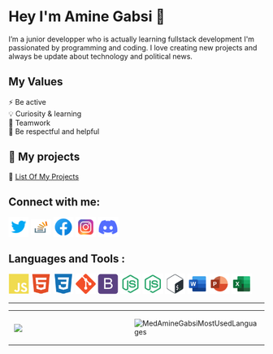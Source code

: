 # Hey I'm Amine Gabsi 👋

I’m a junior developper who is actually learning fullstack development
I'm passionated by programming and coding. I love creating new projects and always be update about
technology and political news.

## My Values

⚡ Be active<br/>
💡 Curiosity & learning<br/>
🙌 Teamwork<br/>
🤝 Be respectful and helpful

## 📂 My projects

🎒 <a href="https://github.com/MedAmineGabsi/List-Of-My-Project">List Of My Projects</a>

## Connect with me:

<p align="left">
<a href="https://twitter.com/AmineGabsi11" target="_blank"><img align="center" src="./icons/twitter-original.svg" alt="twitter" height="40" width="40" /></a>
<a href="https://stackoverflow.com/users/17873858/amine-gabsi" target="_blank"><img align="center" src="./icons/stackoverflow-original.svg" alt="stackoverflow" height="30" width="40" /></a>
<a href="https://www.facebook.com/maminou46/" target="_blank"><img align="center" src="./icons/facebook-original.svg" alt="facebook" height="40" width="40" /></a>
<a href="https://www.instagram.com/amine_gabsi11" target="_blank"><img align="center" src="./icons/instagram-original.svg" alt="instagram" height="40" width="40" /></a>
<a href="https://discordapp.com/users/451070829699137546" target="_blank"><img align="center" src="./icons/discord-original.svg" alt="Discord" height="40" width="40" /></a>
</p>

## Languages and Tools :

<p align="left">
<img width="40" height="40" alt="javascript" src="./icons/javascript-plain.svg"/>
<img width="40" height="40" alt="HTML5" src="./icons/html5-plain.svg"/>
<img width="40" height="40" alt="CSS3" src="./icons/css3-plain.svg"/>
<img width="40" height="40" alt="git" src="./icons/git-plain.svg"/>
<img width="40" height="40" alt="bootstrap" src="./icons/bootstrap-plain.svg"/>
<img width="40" height="40" alt="nodejs" src="./icons/node-original.svg"/>
<img width="40" height="40" alt="reactJS" src="./icons/node-original.svg"/>
<img width="40" height="40" alt="bash" src="./icons/bash-original.svg"/>
<img width="40" height="40" alt="word" src="./icons/word-original.svg"/>
<img width="40" height="40" alt="powepoint" src="./icons/powerpoint-original.svg"/>
<img width="40" height="40" alt="excel" src="./icons/excel-original.svg"/>

---

<table width="100%">
<tr>
<td width="60%">
<p>&nbsp;<img align="center" src="https://github-readme-stats.vercel.app/api?username=MedAmineGabsi&show_icons=true&count_private=true alt="MedAmineGabsiStats" /></p>
</td>
<td width="40%">
<p><img align="center" src="https://github-readme-stats.vercel.app/api/top-langs/?username=MedAmineGabsi&layout=compact" alt="MedAmineGabsiMostUsedLanguages" /></p>
</td>
</tr>
</table>
